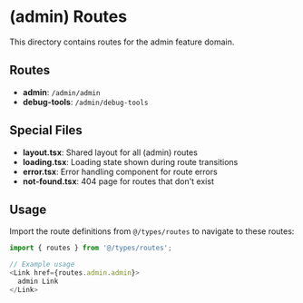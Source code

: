 # (admin) Routes

This directory contains routes for the admin feature domain.

## Routes

- **admin**: `/admin/admin`
- **debug-tools**: `/admin/debug-tools`

## Special Files

- **layout.tsx**: Shared layout for all (admin) routes
- **loading.tsx**: Loading state shown during route transitions
- **error.tsx**: Error handling component for route errors
- **not-found.tsx**: 404 page for routes that don't exist

## Usage

Import the route definitions from `@/types/routes` to navigate to these routes:

```typescript
import { routes } from '@/types/routes';

// Example usage
<Link href={routes.admin.admin}>
  admin Link
</Link>
```
